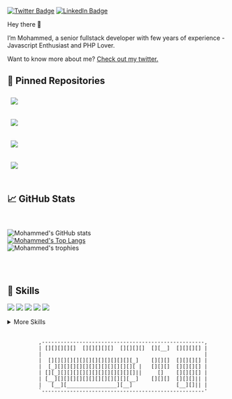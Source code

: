 [![Twitter Badge](https://img.shields.io/badge/Twitter-Profile-informational?style=flat&logo=twitter&logoColor=white&color=1CA2F1)](https://twitter.com/the_dijkstra)
[![LinkedIn Badge](https://img.shields.io/badge/LinkedIn-Profile-informational?style=flat&logo=linkedin&logoColor=white&color=0D76A8)](https://www.linkedin.com/in/mohammed-elhaouari/)
<!-- [![CodePen Badge](https://img.shields.io/badge/CodePen-Profile-informational?style=flat&logo=codepen&logoColor=white&color=black)](https://codepen.io/tsd_mohammed) -->

Hey there 👋

I’m Mohammed, a senior fullstack developer with few years of experience - Javascript Enthusiast and PHP Lover. 

Want to know more about me? [Check out my twitter.](https://twitter.com/the_dijkstra)

## 📌 Pinned Repositories

<a href="https://github.com/codiume/orbit">
  <img align="center" style="margin:0.5rem" src="https://github-readme-stats.vercel.app/api/pin/?username=codiume&repo=orbit&title_color=ffffff&text_color=c9cacc&icon_color=4AB197&bg_color=1A2B34" />
</a>

<br >
<br >

<a href="https://github.com/phpjuice/paypal-checkout-sdk">
  <img align="center" style="margin:0.5rem" src="https://github-readme-stats.vercel.app/api/pin/?username=phpjuice&repo=paypal-checkout-sdk&title_color=ffffff&text_color=c9cacc&icon_color=4AB197&bg_color=1A2B34" />
</a>

<br>
<br>

<a href="https://github.com/phpjuice/opencf">
  <img align="center" style="margin:0.5rem" src="https://github-readme-stats.vercel.app/api/pin/?username=phpjuice&repo=opencf&title_color=ffffff&text_color=c9cacc&icon_color=4AB197&bg_color=1A2B34" />
</a>

<br >
<br >

<a href="https://github.com/phpjuice/slopeone">
  <img align="center" style="margin:0.5rem" src="https://github-readme-stats.vercel.app/api/pin/?username=phpjuice&repo=slopeone&title_color=ffffff&text_color=c9cacc&icon_color=4AB197&bg_color=1A2B34" />
</a>

<br>
<br>




## &#x1f4c8; GitHub Stats

<br>

![Mohammed's GitHub stats](https://github-readme-stats.vercel.app/api?username=the-dijkstra&count_private=true&show_icons=true&theme=material-palenight)
<br >
[![Mohammed's Top Langs](https://github-readme-stats.vercel.app/api/top-langs/?username=the-dijkstra&theme=material-palenight&layout=compact)](https://github.com/anuraghazra/github-readme-stats)
<br >
![Mohammed's trophies](https://github-profile-trophy.vercel.app/?username=the-dijkstra&column=5&margin-w=7&margin-h=7&theme=discord)

<br>
<br>

## 💼 Skills

![](https://img.shields.io/badge/Code-TypeScript-informational?style=flat&logo=TypeScript&logoColor=white&color=017acb)
![](https://img.shields.io/badge/Code-React-informational?style=flat&logo=react&logoColor=white&color=00ccff)
![](https://img.shields.io/badge/Code-NextJS-informational?style=flat&logo=NextJS&logoColor=white&color=000000)
![](https://img.shields.io/badge/Code-Astro-informational?style=flat&logo=astro&logoColor=white&color=ff5606)
![](https://img.shields.io/badge/Code-Express-informational?style=flat&logo=express&logoColor=white&color=000000)

<details>
<summary>More Skills</summary>
<br>

![](https://img.shields.io/badge/Style-CSS-informational?style=flat&logo=css3&logoColor=white&color=4AB197)
![](https://img.shields.io/badge/Style-Tailwind-informational?style=flat&logo=Tailwind-CSS&logoColor=white&color=4AB197)
![](https://img.shields.io/badge/Style-Sass-informational?style=flat&logo=Sass&logoColor=white&color=4AB197)

<br>

![](https://img.shields.io/badge/Test-Jasmine-informational?style=flat&logo=Jasmine&logoColor=white&color=4AB197)
![](https://img.shields.io/badge/Test-Jest-informational?style=flat&logo=jest&logoColor=white&color=4AB197)
![](https://img.shields.io/badge/Test-Mocha-informational?style=flat&logo=Mocha&logoColor=white&color=4AB197)
![](https://img.shields.io/badge/Test-Cypress-informational?style=flat&logo=Cypress&logoColor=white&color=4AB197)

<br>

![](https://img.shields.io/badge/Tools-NGINX-informational?style=flat&logo=nginx&logoColor=white&color=4AB197)
![](https://img.shields.io/badge/Tools-Netlify-informational?style=flat&logo=netlify&logoColor=white&color=4AB197)
![](https://img.shields.io/badge/Tools-Actions-informational?style=flat&logo=github-actions&logoColor=white&color=4AB197)
![](https://img.shields.io/badge/Tools-NPM-informational?style=flat&logo=npm&logoColor=white&color=4AB197)
![](https://img.shields.io/badge/Tools-Postman-informational?style=flat&logo=Postman&logoColor=white&color=4AB197)
![](https://img.shields.io/badge/Tools-Illustrator-informational?style=flat&logo=Adobe-Illustrator&logoColor=white&color=4AB197)
![](https://img.shields.io/badge/Tools-GitHub-informational?style=flat&logo=GitHub&logoColor=white&color=4AB197)
![](https://img.shields.io/badge/Tools-GitLab-informational?style=flat&logo=GitLab&logoColor=white&color=4AB197)
![](https://img.shields.io/badge/Tools-Bitbucket-informational?style=flat&logo=Bitbucket&logoColor=white&color=4AB197)

</details>

<br>

              ,----------------------------------------------------,
              | [][][][][]  [][][][][]  [][][][]  [][__]  [][][][] |
              |                                                    |
              |  [][][][][][][][][][][][][][_]    [][][]  [][][][] |
              |  [_][][][][][][][][][][][][][ |   [][][]  [][][][] |
              | [][_][][][][][][][][][][][][]||     []    [][][][] |
              | [__][][][][][][][][][][][][__]    [][][]  [][][]|| |
              |   [__][________________][__]              [__][]|| |
              `----------------------------------------------------'
